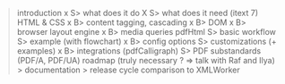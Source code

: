 > introduction
x	S> what does it do
X	S> what does it need (itext 7)
> HTML & CSS
x	B> content tagging, cascading
x	B> DOM
x	B> browser layout engine
x	B> media queries
> pdfHtml
	S> basic workflow
	S> example (with flowchart)
x	B> config options
	S> customizations (+ examples)
x	B> integrations (pdfCalligraph)
	S> PDF substandards (PDF/A, PDF/UA)
> roadmap (truly necessary ? => talk with Raf and Ilya)
	> documentation
	> release cycle
> comparison to XMLWorker
